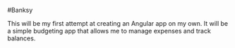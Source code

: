 #Banksy

This will be my first attempt at creating an Angular app on my own. It will be a simple budgeting app that allows me to manage expenses and track balances.
